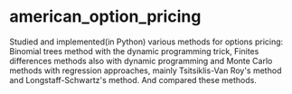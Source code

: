 # american_option_pricing
Studied and implemented(in Python) various methods for options pricing: Binomial trees method with the dynamic programming trick, Finites differences methods also with dynamic programming and Monte Carlo methods with regression approaches, mainly Tsitsiklis-Van Roy's method and Longstaff-Schwartz's method. And compared these methods.
